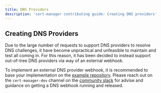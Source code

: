 ```yaml
---
title: DNS Providers
description: 'cert-manager contributing guide: Creating DNS providers'
---
```


## Creating DNS Providers

Due to the large number of requests to support DNS providers to resolve DNS
challenges, it have become unpractical and unfeasible to maintain and test all
coming in. For this reason, it has been decided to instead support out-of-tree
DNS providers via way of an external webhook.

To implement an external DNS provider webhook, it is recommended to base your
implementation on the [example
repository](https://github.com/jetstack/cert-manager-webhook-example). Please
reach out on the `cert-manager-dev` channel on the [community
slack](https://slack.k8s.io) for advise and guidance on getting a DNS webhook
running and released.